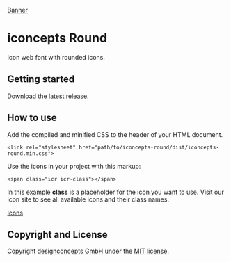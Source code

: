 [Banner](src/images/banner.jpg)

# iconcepts Round

Icon web font with rounded icons.

## Getting started

Download the [latest release](https://github.com/designconcepts/iconcepts-round/releases/latest).

## How to use

Add the compiled and minified CSS to the header of your HTML document.

```
<link rel="stylesheet" href="path/to/iconcepts-round/dist/iconcepts-round.min.css">
```

Use the icons in your project with this markup:

```
<span class="icr icr-class"></span>
```

In this example **class** is a placeholder for the icon you want to use. Visit our icon site to see all available icons and their class names.

[Icons](src/images/icons.jpg)

## Copyright and License

Copyright [designconcepts GmbH](https://www.designconcepts.de/) under the [MIT license](LICENSE.md).
